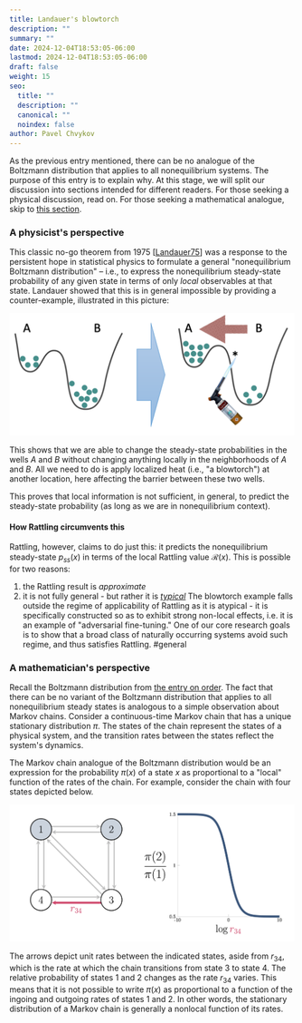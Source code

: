 ```yaml
---
title: Landauer's blowtorch
description: ""
summary: ""
date: 2024-12-04T18:53:05-06:00
lastmod: 2024-12-04T18:53:05-06:00
draft: false
weight: 15
seo:
  title: ""
  description: ""
  canonical: ""
  noindex: false
author: Pavel Chvykov
---
```


As the previous entry mentioned, there can be no analogue of the Boltzmann distribution that applies to all nonequilibrium systems. The purpose of this entry is to explain why. At this stage, we will split our discussion into sections intended for different readers. For those seeking a physical discussion, read on. For those seeking a mathematical analogue, skip to [this section](#a-mathematicians-perspective).

### A physicist's perspective

This classic no-go theorem from 1975 \[[Landauer75](https://rattling.org/docs/reference/literature/#landauers-blowtorch-theorem)] was a response to the persistent hope in statistical physics to formulate a general "nonequilibrium Boltzmann distribution" – i.e., to express the nonequilibrium steady-state probability of any given state in terms of only *local* observables at that state. Landauer showed that this is in general impossible by providing a counter-example, illustrated in this picture:

![image](blowtorch.png)

This shows that we are able to change the steady-state probabilities in the wells $A$ and $B$ without changing anything locally in the neighborhoods of $A$ and $B$. All we need to do is apply localized heat (i.e., "a blowtorch") at another location, here affecting the barrier between these two wells. 

This proves that local information is not sufficient, in general, to predict the steady-state probability (as long as we are in nonequilibrium context). 

#### How Rattling circumvents this

Rattling, however, claims to do just this: it predicts the nonequilibrium steady-state $p_{ss}(x)$ in terms of the local Rattling value $\mathcal{R}(x)$. This is possible for two reasons:

1) the Rattling result is *approximate*
2) it is not fully general - but rather it is *[typical](https://rattling.org/docs/background/typicality/)*
   The blowtorch example falls outside the regime of applicability of Rattling as it is atypical - it is specifically constructed so as to exhibit strong non-local effects, i.e. it is an example of "adversarial fine-tuning." One of our core research goals is to show that a broad class of naturally occurring systems avoid such regime, and thus satisfies Rattling. #general



### A mathematician's perspective

Recall the Boltzmann distribution from [the entry on order](/docs/background/explaining-order/). The fact that there can be no variant of the Boltzmann distribution that applies to all nonequilibrium steady states is analogous to a simple observation about Markov chains. Consider a continuous-time Markov chain that has a unique stationary distribution $\pi$. The states of the chain represent the states of a physical system, and the transition rates between the states reflect the system's dynamics. 

The Markov chain analogue of the Boltzmann distribution would be an expression for the probability $\pi(x)$ of a state $x$ as proportional to a "local" function of the rates of the chain. For example, consider the chain with four states depicted below.

![image](nonlocal-demonstration.png)

The arrows depict unit rates between the indicated states, aside from $r_{34}$, which is the rate at which the chain transitions from state $3$ to state $4$. The relative probability of states $1$ and $2$ changes as the rate $r_{34}$ varies. This means that it is not possible to write $\pi(x)$ as proportional to a function of the ingoing and outgoing rates of states $1$ and $2$. In other words, the stationary distribution of a Markov chain is generally a nonlocal function of its rates.

